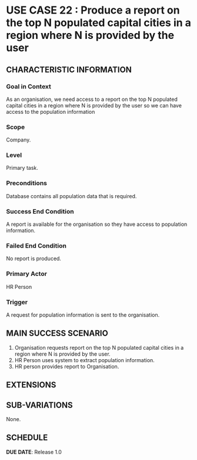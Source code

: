 # USE CASE 22 : Produce a report on the top N populated capital cities in a region where N is provided by the user 
## CHARACTERISTIC INFORMATION

### Goal in Context

As an organisation, we need access to a report on the top N populated capital cities in a region where N is provided by the user  so we can have access to the population information
### Scope

Company.

### Level

Primary task.

### Preconditions

Database contains all population data that is required.

### Success End Condition

A report is available for the organisation so they have access to population information.

### Failed End Condition

No report is produced.

### Primary Actor

HR Person

### Trigger

A request for population information is sent to the organisation.

## MAIN SUCCESS SCENARIO

1. Organisation requests report on the top N populated capital cities in a region where N is provided by the user.
2. HR Person uses system to extract population information.
3. HR person provides report to Organisation.

## EXTENSIONS


## SUB-VARIATIONS

None.

## SCHEDULE

**DUE DATE**: Release 1.0